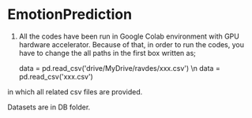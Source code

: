 # EmotionPrediction

1. All the codes have been run in Google Colab environment with GPU hardware accelerator.
Because of that, in order to run the codes, you have to change the all paths in the first box written as;
	
	data = pd.read_csv('drive/MyDrive/ravdes/xxx.csv')  \n
	data = pd.read_csv('xxx.csv')

in which all related csv files are provided.

Datasets are in DB folder.